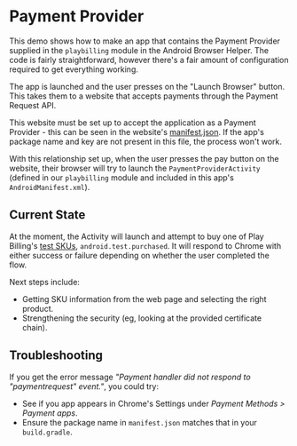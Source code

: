 # Payment Provider

This demo shows how to make an app that contains the Payment Provider supplied in the `playbilling` module in the Android Browser Helper.
The code is fairly straightforward, however there's a fair amount of configuration required to get everything working.

The app is launched and the user presses on the "Launch Browser" button.
This takes them to a website that accepts payments through the Payment Request API.

This website must be set up to accept the application as a Payment Provider - this can be seen in the website's [manifest.json](https://beer.conn.dev/manifest.json).
If the app's package name and key are not present in this file, the process won't work.

With this relationship set up, when the user presses the pay button on the website, their browser will try to launch the `PaymentProviderActivity` (defined in our `playbilling` module and included in this app's `AndroidManifest.xml`).

## Current State

At the moment, the Activity will launch and attempt to buy one of Play Billing's [test SKUs](https://developer.android.com/google/play/billing/billing_testing), `android.test.purchased`. 
It will respond to Chrome with either success or failure depending on whether the user completed the flow.

Next steps include:

* Getting SKU information from the web page and selecting the right product.
* Strengthening the security (eg, looking at the provided certificate chain).

## Troubleshooting

If you get the error message *"Payment handler did not respond to "paymentrequest" event."*, you could try:

* See if you app appears in Chrome's Settings under *Payment Methods > Payment apps*.
* Ensure the package name in `manifest.json` matches that in your `build.gradle`.
